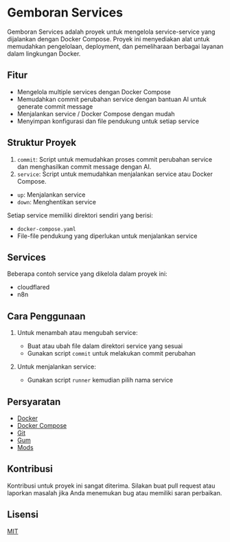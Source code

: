 # Gemboran Services

Gemboran Services adalah proyek untuk mengelola service-service yang dijalankan dengan Docker Compose. Proyek ini menyediakan alat untuk memudahkan pengelolaan, deployment, dan pemeliharaan berbagai layanan dalam lingkungan Docker.

## Fitur

- Mengelola multiple services dengan Docker Compose
- Memudahkan commit perubahan service dengan bantuan AI untuk generate commit message
- Menjalankan service / Docker Compose dengan mudah
- Menyimpan konfigurasi dan file pendukung untuk setiap service

## Struktur Proyek

1. `commit`: Script untuk memudahkan proses commit perubahan service dan menghasilkan commit message dengan AI.
2. `service`: Script untuk memudahkan menjalankan service atau Docker Compose.
  - `up`: Menjalankan service
  - `down`: Menghentikan service

Setiap service memiliki direktori sendiri yang berisi:
- `docker-compose.yaml`
- File-file pendukung yang diperlukan untuk menjalankan service

## Services

Beberapa contoh service yang dikelola dalam proyek ini:
- cloudflared
- n8n

## Cara Penggunaan

1. Untuk menambah atau mengubah service:
   - Buat atau ubah file dalam direktori service yang sesuai
   - Gunakan script `commit` untuk melakukan commit perubahan

2. Untuk menjalankan service:
   - Gunakan script `runner` kemudian pilih nama service

## Persyaratan

- [Docker](https://www.docker.com/)
- [Docker Compose](https://docs.docker.com/compose/)
- [Git](https://git-scm.com/)
- [Gum](https://github.com/charmbracelet/gum)
- [Mods](https://github.com/aarondl/mods)

## Kontribusi

Kontribusi untuk proyek ini sangat diterima. Silakan buat pull request atau laporkan masalah jika Anda menemukan bug atau memiliki saran perbaikan.

## Lisensi

[MIT](LICENSE)